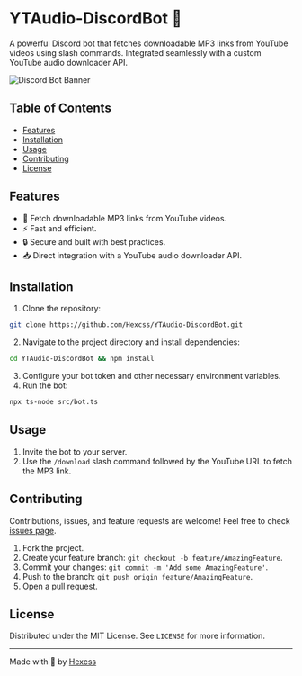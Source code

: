 # YTAudio-DiscordBot 🎵

A powerful Discord bot that fetches downloadable MP3 links from YouTube videos using slash commands. Integrated seamlessly with a custom YouTube audio downloader API.

![Discord Bot Banner](https://i.ytimg.com/vi/N4L5pRM2FcY/maxresdefault.jpg)

## Table of Contents

- [Features](#features)
- [Installation](#installation)
- [Usage](#usage)
- [Contributing](#contributing)
- [License](#license)

## Features

- 🎵 Fetch downloadable MP3 links from YouTube videos.
- ⚡ Fast and efficient.
- 🔒 Secure and built with best practices.
- 📥 Direct integration with a YouTube audio downloader API.

## Installation

1. Clone the repository:
```bash
git clone https://github.com/Hexcss/YTAudio-DiscordBot.git
```

2. Navigate to the project directory and install dependencies:
```bash
cd YTAudio-DiscordBot && npm install
```

3. Configure your bot token and other necessary environment variables.
4. Run the bot:
```bash
npx ts-node src/bot.ts
```

## Usage

1. Invite the bot to your server.
2. Use the `/download` slash command followed by the YouTube URL to fetch the MP3 link.

## Contributing

Contributions, issues, and feature requests are welcome! Feel free to check [issues page](https://github.com/Hexcss/YTAudio_DiscordBot/issues). 

1. Fork the project.
2. Create your feature branch: `git checkout -b feature/AmazingFeature`.
3. Commit your changes: `git commit -m 'Add some AmazingFeature'`.
4. Push to the branch: `git push origin feature/AmazingFeature`.
5. Open a pull request.

## License

Distributed under the MIT License. See `LICENSE` for more information.

---

Made with 💖 by [Hexcss](https://github.com/Hexcss)

